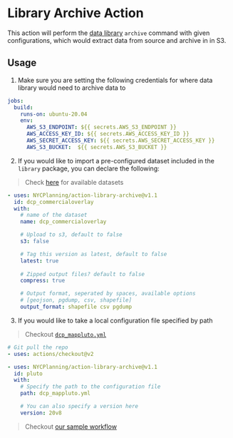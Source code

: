 # Library Archive Action

This action will perform the [data library](https://github.com/NYCPlanning/db-data-library) `archive` command with given configurations, which would extract data from source and archive in in S3.

## Usage
1. Make sure you are setting the following credentials for where data library would need to archive data to
```yml
jobs:
  build:
    runs-on: ubuntu-20.04
    env: 
      AWS_S3_ENDPOINT: ${{ secrets.AWS_S3_ENDPOINT }}
      AWS_ACCESS_KEY_ID: ${{ secrets.AWS_ACCESS_KEY_ID }}
      AWS_SECRET_ACCESS_KEY: ${{ secrets.AWS_SECRET_ACCESS_KEY }}
      AWS_S3_BUCKET:  ${{ secrets.AWS_S3_BUCKET }}
```

2. If you would like to import a pre-configured dataset included in the `library` package, you can declare the following:
> Check [here](https://github.com/NYCPlanning/db-data-library/tree/main/library/templates) for available datasets
```yml
- uses: NYCPlanning/action-library-archive@v1.1
  id: dcp_commercialoverlay
  with:
    # name of the dataset
    name: dcp_commercialoverlay

    # Upload to s3, default to false
    s3: false

    # Tag this version as latest, default to false
    latest: true
    
    # Zipped output files? default to false
    compress: true

    # Output format, seperated by spaces, available options
    # [geojson, pgdump, csv, shapefile]
    output_format: shapefile csv pgdump
``` 

3. If you would like to take a local configuration file specified by path
> Checkout [`dcp_mappluto.yml`](https://github.com/NYCPlanning/action-library-archive/raw/main/dcp_mappluto.yml)
```yml
# Git pull the repo
- uses: actions/checkout@v2

- uses: NYCPlanning/action-library-archive@v1.1
  id: pluto
  with:
    # Specify the path to the configuration file
    path: dcp_mappluto.yml 

    # You can also specify a version here
    version: 20v8
```

> Checkout [our sample workflow](https://github.com/NYCPlanning/action-library-archive/raw/main/.github/workflows/example.yml)
